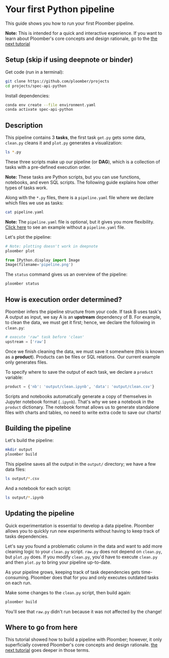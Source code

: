 # Your first Python pipeline

This guide shows you how to run your first Ploomber pipeline.

**Note:** This is intended for a quick and interactive experience. If you want
to learn about Ploomber's core concepts and design rationale, go to the
[the next tutorial](https://ploomber.readthedocs.io/en/stable/get-started/basic-concepts.html)

## Setup (skip if using deepnote or binder)

Get code (run in a terminal):

~~~sh
git clone https://github.com/ploomber/projects
cd projects/spec-api-python
~~~

Install dependencies:

~~~sh
conda env create --file environment.yaml
conda activate spec-api-python
~~~

## Description

This pipeline contains 3 **tasks**, the first task `get.py` gets some data,
`clean.py` cleans it and `plot.py` generates a visualization:

```bash tags=["bash"]
ls *.py
```

These three scripts make up our pipeline (or **DAG**), which is a collection
of tasks with a pre-defined execution order.

**Note:** These tasks are Python scripts, but you can use functions, notebooks,
and even SQL scripts. The following guide explains how other types of tasks work.

Along with the `*.py` files, there is a `pipeline.yaml` file where we declare
which files we use as tasks:

```bash tags=["bash"]
cat pipeline.yaml
```

**Note:** The `pipeline.yaml` file is optional, but it gives you more flexibility.
[Click here](https://github.com/ploomber/projects/tree/master/spec-api-directory) to see an example without a `pipeline.yaml` file.


Let's plot the pipeline:

```bash tags=["bash"]
# Note: plotting doesn't work in deepnote
ploomber plot
```

```python
from IPython.display import Image
Image(filename='pipeline.png')
```

The `status` command gives us an overview of the pipeline:

```bash tags=["bash"]
ploomber status
```

## How is execution order determined?

Ploomber infers the pipeline structure from your code. If task B uses task's A
output as input, we say A is an **upstream** dependency of B. For example, to
clean the data, we must get it first; hence, we declare the following in `clean.py`:

~~~python
# execute 'raw" task before 'clean'
upstream = ['raw']
~~~

Once we finish cleaning the data, we must save it somewhere (this is known
as a **product**). Products can be files or SQL relations. Our current example
only generates files.

To specify where to save the output of each task, we declare a `product`
variable:

~~~python
product = {'nb': 'output/clean.ipynb', 'data': 'output/clean.csv'}
~~~


Scripts and notebooks automatically generate a copy of themselves in Jupyter notebook
format (`.ipynb`). That's why we see a notebook in the `product` dictionary. The notebook format allows us to generate standalone files with charts and tables, no need
to write extra code to save our charts!

## Building the pipeline

Let's build the pipeline:

```bash tags=["bash"]
mkdir output
ploomber build
```

This pipeline saves all the output in the `output/` directory; we have a few
data files:

```bash tags=["bash"]
ls output/*.csv
```

And a notebook for each script:

```bash tags=["bash"]
ls output/*.ipynb
```

## Updating the pipeline

Quick experimentation is essential to develop a data pipeline. Ploomber allows
you to quickly run new experiments without having to keep track of tasks
dependencies.

Let's say you found a problematic column in the data and want to add more
cleaning logic to your `clean.py` script. `raw.py` does not depend
on `clean.py`, but `plot.py` does. If you modify `clean.py`, you'd have
to execute `clean.py` and then `plot.py` to bring your pipeline up-to-date.

As your pipeline grows, keeping track of task dependencies gets time-consuming.
Ploomber does that for you and only executes outdated tasks on each run.

Make some changes to the `clean.py` script, then build again:

```bash tags=["bash"]
ploomber build
```

You'll see that `raw.py` didn't run because it was not affected by the change!


## Where to go from here

This tutorial showed how to build a pipeline with Ploomber; however, it only
superficially covered Ploomber's core concepts and design rationale. [the next
tutorial](https://ploomber.readthedocs.io/en/stable/get-started/basic-concepts.html)
goes deeper in those terms.